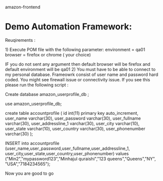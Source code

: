 amazon-frontend
<p><h1>Demo Automation Framework:</h1></p>
<p>Reuqirements :</p> 
1) Execute POM file with the following parameter:
  environment = qa01
  browser = firefox or chrome ( your choice)
  
  IF you do not sent any argument then default browser will be firefox and default environment will be qa01
2) You must have to be able to connect to my personal database. Frameowrk consist of user name and password hard coded. You might see firewall issue or connectivity issue. If you see this please run the following script :

<p>Create database amazon_userprofile_db ;</p>
<p>use amazon_userprofile_db;</p>
<p>create table accountprofile (
	id int(11) primary key auto_increment,
	user_name varchar(30),
	user_password varchar(30),
	user_fullname varchar(30),
	user_addressline_1 varchar(30),
	user_city varchar(10),
	user_state varchar(10),
	user_country varchar(30),
	user_phonenumber varchar(30)
);</p>	

<P>INSERT into accountprofile (user_name,user_password,user_fullname,user_addressline_1,
	user_city,user_state,user_country,user_phonenumber) values ("Min2","mypassword123","Minhajul quraishi","123 queens","Queens","NY",
			"USA","7184234565");</p>
<p> Now you are good to go</p>


